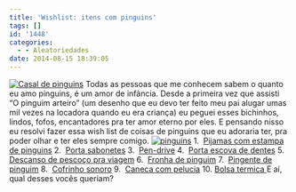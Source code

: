 ```yaml
---
title: 'Wishlist: itens com pinguins'
tags: []
id: '1448'
categories:
  - - Aleatoriedades
date: 2014-08-15 18:39:05
---
```


[![Casal de pinguins ](http://162.243.62.160/wp-content/uploads/2014/08/pinguim_rei_01.jpg)](http://162.243.62.160/wp-content/uploads/2014/08/pinguim_rei_01.jpg) Todas as pessoas que me conhecem sabem o quanto eu amo pinguins, é um amor de infância. Desde a primeira vez que assisti “O pinguim arteiro” (um desenho que eu devo ter feito meu pai alugar umas mil vezes na locadora quando eu era criança) eu peguei esses bichinhos, lindos, fofos, encantadores pra ter amor eterno por eles. E pensando nisso eu resolvi fazer essa wish list de coisas de pinguins que eu adoraria ter, pra poder olhar e ter eles sempre comigo. [![pinguins](http://162.243.62.160/wp-content/uploads/2014/08/pinguins.jpg)](http://162.243.62.160/wp-content/uploads/2014/08/pinguins.jpg) 1.  [Pijamas com estampa de pinguins](http://www.dafiti.com.br/Pijama-Puket-Pinguim-Preto%2FCinza-1435684.html "Pijama com estampa de pinguim ") 2.  [Porta sabonetes](http://loja.imaginarium.com.br/porta-sabonete-meu-pinguim.html "Porta sabonete") 3.  [Pen-drive](http://www.livrariasaraiva.com.br/produto/3530789 "Pen-drive") 4.  [Porta escova de dentes](http://loja.imaginarium.com.br/porta-escova-de-dentes-meu-pinguim.html "Porta escova de dentes") 5.  [Descanso de pescoço pra viagem](http://www.putzgrilapresentes.com.br/almofada-massageadora-de-pescoco-pinguim-pr-1170-358430.htm "Descanso de pescoço pra viagem") 6.  [Fronha de pinguim](http://loja.imaginarium.com.br/fronha-meu-pinguim.html "Fronha de pinguim") 7.  [Pingente de pinguim](http://www.vivara.com.br/EL00001469_BERLOQUE-PRATA/p "Pingente de pinguim ") 8.  [Cofrinho sonoro](http://loja.imaginarium.com.br/cofre-sonoro-pinguim-bloco-de-gelo.html "Cofrinho sonoro") 9.  [Caneca com pelucia](http://loja.imaginarium.com.br/caneca-bicho-de-pelucia-pinguim.html "Caneca com pelucia") 10. [Bolsa termica ](http://loja.imaginarium.com.br/bolsa-termica-de-agua-pinguim.html "Bolsa termica ") E aí, qual desses vocês queriam?
